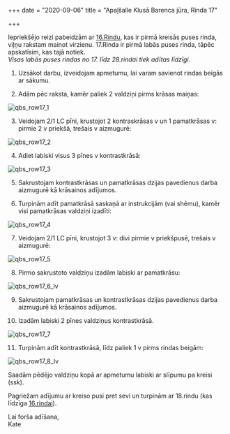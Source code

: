 +++
date = "2020-09-06"
title = "Apaļšalle Klusā Barenca jūra, Rinda 17"

+++

Iepriekšējo reizi pabeidzām ar [16.Rindu](/post/apaļšalle-klusā-barenca-jūra-rinda-16/), kas ir pirmā kreisās puses rinda, viļņu rakstam mainot virzienu. 17.Rinda ir pirmā labās puses rinda, tāpēc apskatīsim, kas tajā notiek.   
*Visas labās puses rindas no 17. līdz 28.rindai tiek adītas līdzīgi.*

<!--more-->

1. Uzsākot darbu, izveidojam apmetumu, lai varam savienot rindas beigās ar sākumu.

2. Adām pēc raksta, kamēr paliek 2 valdziņi pirms krāsas maiņas:

![qbs_row17_1](../images/qbs_row17_1.webp)

3. Veidojam 2/1 LC pīni, krustojot 2 kontraskrāsas v un 1 pamatkrāsas v: pirmie 2 v priekšā, trešais v aizmugurē:

![qbs_row17_2](../images/qbs_row17_2.webp)

4. Adiet labiski visus 3 pīnes v kontrastkrāsā:

![qbs_row17_3](../images/qbs_row17_3.webp)

5. Sakrustojam kontrastkrāsas un pamatkrāsas dzijas pavedienus darba aizmugurē kā krāsainos adījumos.

6. Turpinām adīt pamatkrāsā saskaņā ar instrukcijām (vai shēmu), kamēr visi pamatkrāsas valdziņi izadīti:

![qbs_row17_4](../images/qbs_row17_4.webp)

7. Veidojam 2/1 LC pīni, krustojot 3 v: divi pirmie v priekšpusē, trešais v aizmugurē:

![qbs_row17_5](../images/qbs_row17_5.webp)

8. Pirmo sakrustoto valdziņu izadām labiski ar pamatkrāsu:

![qbs_row17_6_lv](../images/qbs_row17_6_lv.webp)

9. Sakrustojam pamatkrāsas un kontrastkrāsas dzijas pavedienus darba aizmugurē kā krāsainos adījumos.

10. Izadām labiski 2 pīnes valdziņus kontrastkrāsā.

![qbs_row17_7](../images/qbs_row17_7.webp)

11. Turpinām adīt kontrastkrāsā, līdz paliek 1 v pirms rindas  beigām:

![qbs_row17_8_lv](../images/qbs_row17_8_lv.webp)

Saadām pēdējo valdziņu kopā ar apmetumu labiski ar slīpumu pa kreisi (ssk).

Pagriežam adījumu ar kreiso pusi pret sevi un turpinām ar 18.rindu (kas līdzīga [16.rindai](/post/apaļšalle-klusā-barenca-jūra-rinda-16/)).

Lai forša adīšana,  
Kate